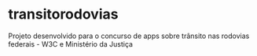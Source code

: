 transitorodovias
================

Projeto desenvolvido para o concurso de apps sobre trânsito nas rodovias federais -  W3C e Ministério da Justiça
